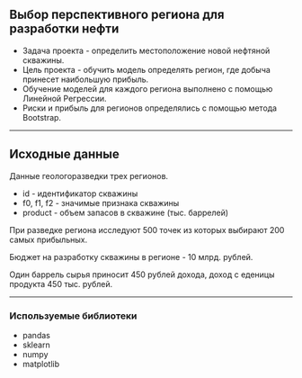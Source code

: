 ## Выбор перспективного региона для разработки нефти

- Задача проекта - определить местоположение новой нефтяной скважины.
- Цель проекта - обучить модель определять регион, где добыча принесет наибольшую прибыль.
- Обучение моделей для каждого региона выполнено с помощью Линейной Регрессии. 
- Риски и прибыль для регионов определялись с помощью метода Bootstrap.
---
## Исходные данные

Данные геологоразведки трех регионов.

* id - идентификатор скважины
* f0, f1, f2 - значимые признака скважины
* product - объем запасов в скважине (тыс. баррелей)

При разведке региона исследуют 500 точек из которых выбирают 200 самых прибыльных.

Бюджет на разработку скважины в регионе - 10 млрд. рублей.

Один баррель сырья приносит 450 рублей дохода, доход с еденицы продукта 450 тыс. рублей.

---
### Используемые библиотеки
- pandas
- sklearn
- numpy
- matplotlib
